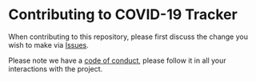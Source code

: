 # Contributing to COVID-19 Tracker

When contributing to this repository, please first discuss the change you wish to make via [Issues](https://github.com/sabesansathananthan/covid-19-tracker/issues).

Please note we have a [code of conduct](./CODE_OF_CONDUCT.md), please follow it in all your interactions with the project.
